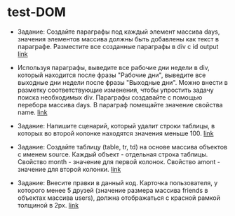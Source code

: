 # test-DOM

+ Задание:
  Создайте параграфы под каждый элемент массива days, значения элементов массива должны быть добавлены как текст в параграфе.
  Разместите все созданные параграфы в div с id output
[link](https://github.com/anastasiya-maximovich/test-DOM/tree/mpdification)

+ Используя параграфы, выведите все рабочие дни недели в div, который находится после фразы "Рабочие дни", 
  выведите все выходные дни недели после фразы "Выходные дни".
  Можно внести в разметку соответствующие изменения, чтобы упростить задачу поиска необходимых div. 
  Параграфы создавайте с помощью перебора массива days. В параграф помещайте значение свойства name.
[link](https://github.com/anastasiya-maximovich/test-DOM/tree/workingDays)

+ Задание:
  Напишите сценарий, который удалит строки таблицы, в которых во второй колонке находятся значения меньше 100.
  [link](https://github.com/anastasiya-maximovich/test-DOM/tree/rowsRemove)

+ Задание:
  Создайте таблицу (table, tr, td) на основе массива объектов с именем source. Каждый объект - отдельная строка таблицы. Свойство month - значение для первой колонок.
  Свойство amont - значение для второй колонки.
[link](https://github.com/anastasiya-maximovich/test-DOM/tree/createTable)

+ Задание:
  Внесите правки в данный код.
  Карточка пользователя, у которого менее 5 друзей (значение размера массива friends в объектах массива users), должна отображаться с красной рамкой толщиной в 2px.
  [link](https://github.com/anastasiya-maximovich/test-DOM/tree/cardsAndFriends)